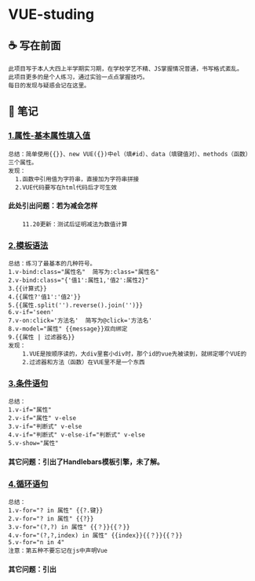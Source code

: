 # VUE-studing

##  :coffee: 写在前面
    此项目写于本人大四上半学期实习期，在学校学艺不精、JS掌握情况普通，书写格式紊乱。
    此项目更多的是个人练习，通过实验一点点掌握技巧。
    每日的发现与疑惑会记在这里。
    
## :thought_balloon: 笔记

### [1.属性-基本属性填入值](https://github.com/WuXiaoTon/VUE-studing/blob/master/html/test1.html)
    总结：简单使用{{}}、new VUE({})中el（填#id）、data（填键值对）、methods（函数）三个属性。
    发现：
      1.函数中引用值为字符串，直接加为字符串拼接
      2.VUE代码要写在html代码后才可生效
#### 此处引出问题：若为减会怎样
        11.20更新：测试后证明减法为数值计算
### [2.模板语法](https://github.com/WuXiaoTon/VUE-studing/blob/master/html/test2.html)
    总结：练习了最基本的几种符号。
    1.v-bind:class="属性名"  简写为:class="属性名"
    2.v-bind:class="{'值1':属性1,'值2':属性2}"
    3.{{计算式}}
    4.{{属性?'值1':'值2'}}
    5.{{属性.split('').reverse().join('')}}
    6.v-if='seen'
    7.v-on:click='方法名'  简写为@click='方法名'
    8.v-model="属性" {{message}}双向绑定
    9.{{属性 | 过滤器名}}
    发现：
        1.VUE是按顺序读的，大div里套小div时，那个id的vue先被读到，就绑定哪个VUE的
        2.过滤器和方法（函数）在VUE里不是一个东西
### [3.条件语句](https://github.com/WuXiaoTon/VUE-studing/blob/master/html/test3.html)
    总结：
    1.v-if="属性"
    2.v-if="属性" v-else
    3.v-if="判断式" v-else
    4.v-if="判断式" v-else-if="判断式" v-else
    5.v-show="属性"
#### 其它问题：引出了Handlebars模板引擎，未了解。
### [4.循环语句](https://github.com/WuXiaoTon/VUE-studing/blob/master/html/test4.html)
    总结：
    1.v-for="? in 属性" {{?.键}}
    2.v-for="? in 属性" {{?}}
    3.v-for="(?,?) in 属性" {{？}}{{？}}
    4.v-for="(?,?,index) in 属性" {{index}}{{？}}{{？}}
    5.v-for="n in 4"
    注意：第五种不要忘记在js中声明Vue
#### 其它问题：引出<template>，未了解
